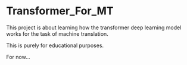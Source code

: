 # Transformer_For_MT

This project is about learning how the transformer deep learning model works for the task of machine translation.

This is purely for educational purposes.

For now...
